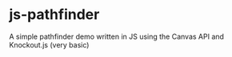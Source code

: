 # js-pathfinder
A simple pathfinder demo written in JS using the Canvas API and Knockout.js (very basic)
